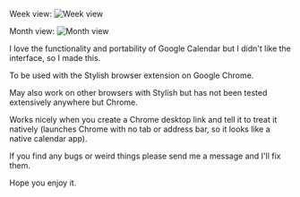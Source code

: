 Week view:
![Week view](http://i.imgur.com/xfqrIAO.png)

Month view:
![Month view](http://i.imgur.com/qUUeRiH.png)

I love the functionality and portability of Google Calendar but I didn't like the interface, so I made this.

To be used with the Stylish browser extension on Google Chrome.

May also work on other browsers with Stylish but has not been tested extensively anywhere but Chrome.

Works nicely when you create a Chrome desktop link and tell it to treat it natively (launches Chrome with no tab or address bar, so it looks like a native calendar app).

If you find any bugs or weird things please send me a message and I'll fix them.

Hope you enjoy it.

